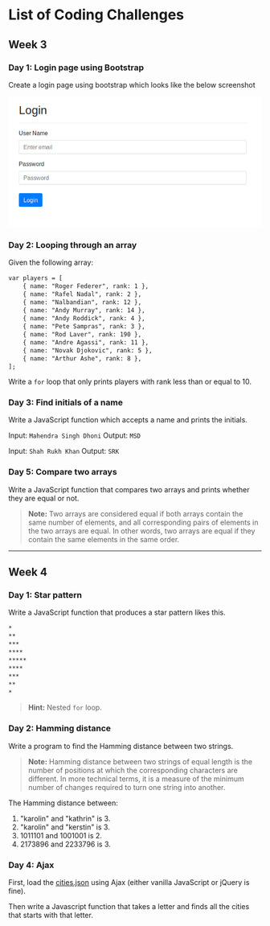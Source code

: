 # List of Coding Challenges

## Week 3

### Day 1: Login page using Bootstrap

Create a login page using bootstrap which looks like the below screenshot

![bootstrap login page](images/bootstrap-login-page.png)

### Day 2: Looping through an array

Given the following array: 
```
var players = [
    { name: "Roger Federer", rank: 1 },
    { name: "Rafel Nadal", rank: 2 },
    { name: "Nalbandian", rank: 12 },
    { name: "Andy Murray", rank: 14 },
    { name: "Andy Roddick", rank: 4 },
    { name: "Pete Sampras", rank: 3 },
    { name: "Rod Laver", rank: 190 },
    { name: "Andre Agassi", rank: 11 },
    { name: "Novak Djokovic", rank: 5 },
    { name: "Arthur Ashe", rank: 8 },
];
```
Write a `for` loop that only prints players with rank less than or equal to 10.

### Day 3: Find initials of a name

Write a JavaScript function which accepts a name and prints the initials.

Input: `Mahendra Singh Dhoni`
Output: `MSD`

Input: `Shah Rukh Khan`
Output: `SRK`

### Day 5: Compare two arrays

Write a JavaScript function that compares two arrays and prints whether they are equal or not.

> **Note:** Two arrays are considered equal if both arrays contain the same number of elements, and all corresponding pairs of elements in the two arrays are equal. In other words, two arrays are equal if they contain the same elements in the same order.

----------
## Week 4

### Day 1: Star pattern

Write a JavaScript function that produces a star pattern likes this.

```
*
**
***
****
*****
****
***
**
*
```

> **Hint:** Nested `for` loop.

### Day 2: Hamming distance

Write a program to find the Hamming distance between two strings.

> **Note:**  Hamming distance between two strings of equal length is the number of positions at which the corresponding characters are different. In more technical terms, it is a measure of the minimum number of changes required to turn one string into another.

The Hamming distance between:

1. "karolin" and "kathrin" is 3.
2. "karolin" and "kerstin" is 3.
3. 1011101 and 1001001 is 2.
4. 2173896 and 2233796 is 3.

### Day 4: Ajax

First, load the [cities.json](data/cities.json) using Ajax (either vanilla JavaScript or jQuery is fine).

Then write a Javascript function that takes a letter and finds all the cities that starts with that letter.

